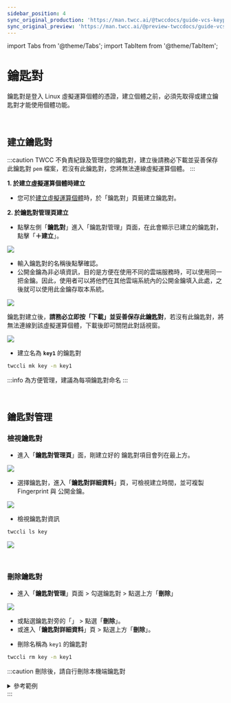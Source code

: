 ```yaml
---
sidebar_position: 4
sync_original_production: 'https://man.twcc.ai/@twccdocs/guide-vcs-keypair-zh'
sync_original_preview: 'https://man.twcc.ai/@preview-twccdocs/guide-vcs-keypair-zh'
---
```


import Tabs from '@theme/Tabs';
import TabItem from '@theme/TabItem';

# 鑰匙對

鑰匙對是登入 Linux 虛擬運算個體的憑證，建立個體之前，必須先取得或建立鑰匙對才能使用個體功能。

<br/>

## 建立鑰匙對

:::caution
TWCC 不負責紀錄及管理您的鑰匙對，建立後請務必下載並妥善保存此鑰匙對 `pem` 檔案，若沒有此鑰匙對，您將無法連線虛擬運算個體。
:::


<Tabs>

<TabItem value="TWCC 入口網站" label="TWCC 入口網站">

**1. 於建立虛擬運算個體時建立**

- 您可於[建立虛擬運算個體](./create/create-instances.md)時，於「鑰匙對」頁籤建立鑰匙對。

**2. 於鑰匙對管理頁建立**

* 點擊左側「**鑰匙對**」進入「鑰匙對管理」頁面，在此會顯示已建立的鑰匙對，點擊「**＋建立**」。

![](https://cos.twcc.ai/SYS-MANUAL/uploads/upload_191bdca9d25142835b1a798fb12c1354.png)


* 輸入鑰匙對的名稱後點擊確認。
* 公開金鑰為非必填資訊，目的是方便在使用不同的雲端服務時，可以使用同一把金鑰。因此，使用者可以將他們在其他雲端系統內的公開金鑰填入此處，之後就可以使用此金鑰存取本系統。


![](https://cos.twcc.ai/SYS-MANUAL/uploads/upload_1b7f0ee96d82e1bc311b03f8e20cfc36.png)


鑰匙對建立後，**請務必立即按「下載」並妥善保存此鑰匙對**，若沒有此鑰匙對，將無法連線到該虛擬運算個體，下載後即可關閉此對話視窗。

![](https://cos.twcc.ai/SYS-MANUAL/uploads/upload_4d1384109af22c920d204ff660722e70.png)


</TabItem>

<TabItem value="TWCC CLI" label="TWCC CLI">


- 建立名為 **`key1`** 的鑰匙對

```bash
twccli mk key -n key1
```

:::info
為方便管理，建議為每項鑰匙對命名
:::

</TabItem>

</Tabs>

<br/>


## 鑰匙對管理

### 檢視鑰匙對

<Tabs>

<TabItem value="TWCC 入口網站" label="TWCC 入口網站">

* 進入「**鑰匙對管理頁**」面，剛建立好的 鑰匙對項目會列在最上方。

![](https://cos.twcc.ai/SYS-MANUAL/uploads/upload_f1a55b04e28e4aea16e87b4d797a5cd1.png)

- 選擇鑰匙對，進入「**鑰匙對詳細資料**」頁，可檢視建立時間，並可複製 Fingerprint 與 公開金鑰。

![](https://cos.twcc.ai/SYS-MANUAL/uploads/upload_2d1643df05cacbbb686bc10776a671aa.png)



</TabItem>

<TabItem value="TWCC CLI" label="TWCC CLI">

- 檢視鑰匙對資訊

```bash
twccli ls key
```

![](https://cos.twcc.ai/SYS-MANUAL/uploads/upload_752e44d40060a214fa67fba1db2a1ead.png)

</TabItem>

</Tabs>

<br/>

### 刪除鑰匙對

<Tabs>

<TabItem value="TWCC 入口網站" label="TWCC 入口網站">

* 進入「**鑰匙對管理**」頁面 > 勾選鑰匙對 > 點選上方「**刪除**」

![](https://cos.twcc.ai/SYS-MANUAL/uploads/upload_bbfda9c9b2de52067e3d6f1e67687404.png)

- 或點選鑰匙對旁的「<i class="fa fa-ellipsis-v fa-20" aria-hidden="true"></i>」 > 點選「**刪除**」。
- 或進入「**鑰匙對詳細資料**」頁 > 點選上方「**刪除**」。

</TabItem>

<TabItem value="TWCC CLI" label="TWCC CLI">

- 刪除名稱為 `key1` 的鑰匙對 
```bash
twccli rm key -n key1
```
:::caution
刪除後，請自行刪除本機端鑰匙對
<details>

<summary>參考範例</summary>

![](https://cos.twcc.ai/SYS-MANUAL/uploads/upload_0ebc5f5ed8ea2bff1c5e0d8311873eb5.png)

</details>
:::

</TabItem>

</Tabs>